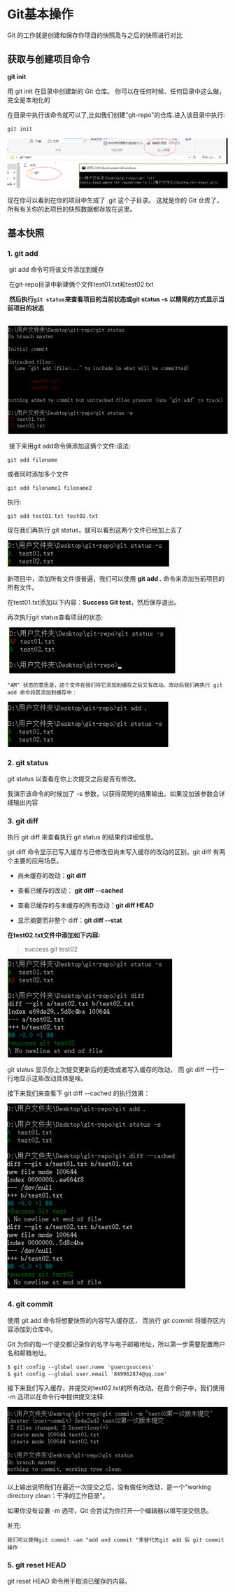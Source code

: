 # Git基本操作

Git 的工作就是创建和保存你项目的快照及与之后的快照进行对比

## 获取与创建项目命令

**git init**

用 git init 在目录中创建新的 Git 仓库。 你可以在任何时候、任何目录中这么做，完全是本地化的

在目录中执行该命令就可以了,比如我们创建"git-repo"的仓库.进入该目录中执行:

~~~
git init
~~~

![alt text](imgs/git_init.png)

现在你可以看到在你的项目中生成了 .git 这个子目录。 这就是你的 Git 仓库了，所有有关你的此项目的快照数据都存放在这里。



## 基本快照

### 1. git add

​      git add 命令可将该文件添加到缓存

​      在git-repo目录中新建俩个文件test01.txt和test02.txt

​     **然后执行`git status`来查看项目的当前状态或git status -s 以精简的方式显示当前项目的状态**

​    ![alt text](imgs/git_status.png)

​    接下来用git add命令俩添加这俩个文件:语法:​    

~~~
git add filename
~~~

或者同时添加多个文件

~~~
git add filename1 filename2
~~~

执行:

~~~
git add test01.txt test02.txt
~~~

现在我们再执行 git status，就可以看到这两个文件已经加上去了

![alt text](imgs/test01_test02_s.png) 

新项目中，添加所有文件很普遍，我们可以使用 **git add .** 命令来添加当前项目的所有文件。

在test01.txt添加以下内容：**Success Git test**，然后保存退出。

再次执行git status查看项目的状态:

![alt text](imgs/AM.png) 

`"AM" 状态的意思是，这个文件在我们将它添加到缓存之后又有改动。改动后我们再执行 git add 命令将其添加到缓存中：`

![alt text](imgs/add02.png) 



### 2. git status

git status 以查看在你上次提交之后是否有修改。

我演示该命令的时候加了 -s 参数，以获得简短的结果输出。如果没加该参数会详细输出内容



### 3. git diff

执行 git diff 来查看执行 git status 的结果的详细信息。

git diff 命令显示已写入缓存与已修改但尚未写入缓存的改动的区别。git diff 有两个主要的应用场景。

- 尚未缓存的改动：**git diff** 

- 查看已缓存的改动： **git diff --cached** 

- 查看已缓存的与未缓存的所有改动：**git diff HEAD** 

- 显示摘要而非整个 diff：**git diff --stat** 


**在test02.txt文件中添加如下内容:**

> success git test02



![alt text](imgs/differ01.png) 

git status 显示你上次提交更新后的更改或者写入缓存的改动， 而 git diff 一行一行地显示这些改动具体是啥。

接下来我们来查看下 git diff --cached 的执行效果：

![alt text](imgs/cached.png) 



### 4. git commit

使用 git add 命令将想要快照的内容写入缓存区，  而执行 git commit 将缓存区内容添加到仓库中。

Git 为你的每一个提交都记录你的名字与电子邮箱地址，所以第一步需要配置用户名和邮箱地址。

~~~
$ git config --global user.name 'guancgsuccess'
$ git config --global user.email '849962874@qq.com'
~~~

接下来我们写入缓存，并提交对test02.txt的所有改动。在首个例子中，我们使用 -m 选项以在命令行中提供提交注释:

![alt text](imgs/commit.png) 

以上输出说明我们在最近一次提交之后，没有做任何改动，是一个"working directory clean：干净的工作目录"。

如果你没有设置 -m 选项，Git 会尝试为你打开一个编辑器以填写提交信息。



补充:

`我们可以使用git commit -am "add and commit "来替代先git add 后 git commit操作`



### 5. git reset HEAD

git reset HEAD 命令用于取消已缓存的内容。

